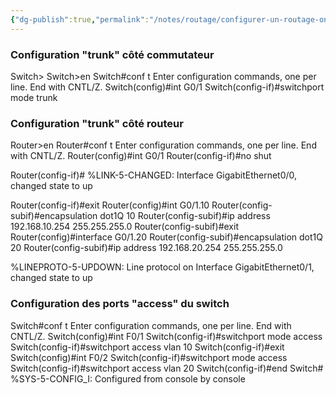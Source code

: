 ```yaml
---
{"dg-publish":true,"permalink":"/notes/routage/configurer-un-routage-on-a-stick/"}
---
```


### Configuration "trunk" côté commutateur
Switch>
Switch>en
Switch#conf t
Enter configuration commands, one per line.  End with CNTL/Z.
Switch(config)#int G0/1
Switch(config-if)#switchport mode trunk 

### Configuration "trunk" côté routeur

Router>en
Router#conf t
Enter configuration commands, one per line.  End with CNTL/Z.
Router(config)#int G0/1
Router(config-if)#no shut

Router(config-if)#
%LINK-5-CHANGED: Interface GigabitEthernet0/0, changed state to up

Router(config-if)#exit
Router(config)#int G0/1.10
Router(config-subif)#encapsulation dot1Q 10
Router(config-subif)#ip address 192.168.10.254 255.255.255.0
Router(config-subif)#exit
Router(config)#interface G0/1.20
Router(config-subif)#encapsulation dot1Q 20
Router(config-subif)#ip address 192.168.20.254 255.255.255.0

%LINEPROTO-5-UPDOWN: Line protocol on Interface GigabitEthernet0/1, changed state to up

### Configuration des ports "access" du switch

Switch#conf t
Enter configuration commands, one per line.  End with CNTL/Z.
Switch(config)#int F0/1
Switch(config-if)#switchport mode access 
Switch(config-if)#switchport access vlan 10
Switch(config-if)#exit
Switch(config)#int F0/2
Switch(config-if)#switchport mode access 
Switch(config-if)#switchport access vlan 20
Switch(config-if)#end
Switch#
%SYS-5-CONFIG_I: Configured from console by console


